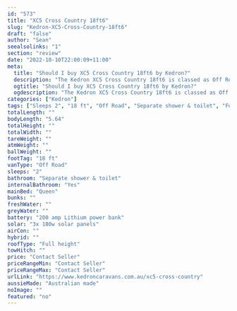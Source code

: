 ```yaml
---
id: "573"
title: "XC5 Cross Country 18ft6"
slug: "Kedron-XC5-Cross-Country-18ft6"
draft: "false"
author: "Sean"
seealsolinks: "1"
section: "review"
date: "2022-10-10T22:00:09+11:00"
meta:
  title: "Should I buy XC5 Cross Country 18ft6 by Kedron?"
  description: "The Kedron XC5 Cross Country 18ft6 is classed as Off Road, and sleeps 2 people. It is Australian made and comes in at 18 ft. It generally has Separate shower & toilet."
  ogtitle: "Should I buy XC5 Cross Country 18ft6 by Kedron?"
  ogdescription: "The Kedron XC5 Cross Country 18ft6 is classed as Off Road, and sleeps 2 people. It is Australian made and comes in at 18 ft. It generally has Separate shower & toilet."
categories: ["Kedron"]
tags: ["Sleeps 2", "18 ft", "Off Road", "Separate shower & toilet", "Full height", "Price Unknown", "Australian made"]
totalLength: ""
bodyLength: "5.64"
totalHeight: ""
totalWidth: ""
tareWeight: ""
atmWeight: ""
ballWeight: ""
footTag: "18 ft"
vanType: "Off Road"
sleeps: "2"
bathroom: "Separate shower & toilet"
internalBathroom: "Yes"
mainBed: "Queen"
bunks: ""
freshWater: ""
greyWater: ""
battery: "200 amp Lithium power bank"
solar: "3x 180w solar panels"
airCon: ""
hybrid: ""
roofType: "Full height"
towHitch: ""
price: "Contact Seller"
priceRangeMin: "Contact Seller"
priceRangeMax: "Contact Seller"
urlLink: "https://www.kedroncaravans.com.au/xc5-cross-country"
aussieMade: "Australian made"
noImage: ""
featured: "no"
---
```

